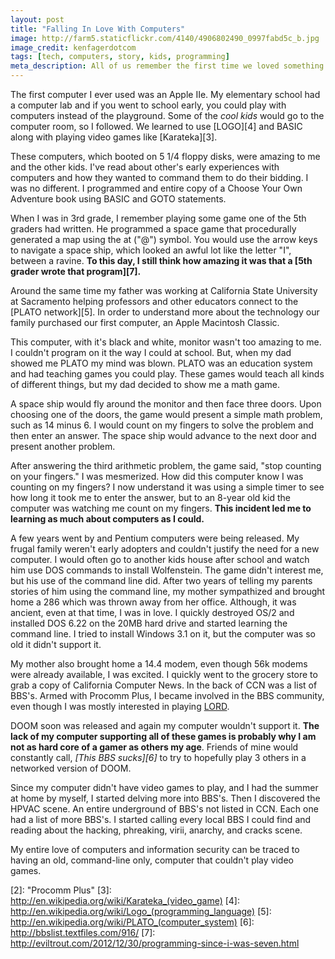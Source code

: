 ```yaml
---
layout: post
title: "Falling In Love With Computers"
image: http://farm5.staticflickr.com/4140/4906802490_0997fabd5c_b.jpg
image_credit: kenfagerdotcom
tags: [tech, computers, story, kids, programming]
meta_description: All of us remember the first time we loved something. This is how I fell in love with computers and technology.
---
```


The first computer I ever used was an Apple IIe. My elementary school had a computer lab and if you went to school early, you could play with computers instead of the playground. Some of the  _cool kids_ would go to the computer room, so I followed. We learned to use [LOGO][4] and BASIC along with playing video games like [Karateka][3].

These computers, which booted on 5 1/4 floppy disks, were amazing to me and the other kids. I've read about other's early experiences with computers and how they wanted to command them to do their bidding. I was no different. I programmed and entire copy of a Choose Your Own Adventure book using BASIC and GOTO statements.

When I was in 3rd grade, I remember playing some game one of the 5th graders had written. He programmed a space game that procedurally generated a map using the at ("@") symbol. You would use the arrow keys to navigate a space ship, which looked an awful lot like the letter "I", between a ravine. __To this day, I still think how amazing it was that a [5th grader wrote that program][7].__

Around the same time my father was working at California State University at Sacramento helping professors and other educators connect to the [PLATO network][5]. In order to understand more about the technology our family purchased our first computer, an Apple Macintosh Classic.

This computer, with it's black and white, monitor wasn't too amazing to me. I couldn't program on it the way I could at school. But, when my dad showed me PLATO my mind was blown. PLATO was an education system and had teaching games you could play. These games would teach all kinds of different things, but my dad decided to show me a math game.

A space ship would fly around the monitor and then face three doors. Upon choosing one of the doors, the game would present a simple math problem, such as 14 minus 6. I would count on my fingers to solve the problem and then enter an answer. The space ship would advance to the next door and present another problem.

After answering the third arithmetic problem, the game said, "stop counting on your fingers." I was mesmerized. How did this computer know I was counting on my fingers? I now understand it was using a simple timer to see how long it took me to enter the answer, but to an 8-year old kid the computer was watching me count on my fingers. __This incident led me to learning as much about computers as I could.__

A few years went by and Pentium computers were being released. My frugal family weren't early adopters and couldn't justify the need for a new computer. I would often go to another kids house after school and watch him use DOS commands to install Wolfenstein. The game didn't interest me, but his use of the command line did. After two years of telling my parents stories of him using the command line, my mother sympathized and brought home a 286 which was thrown away from her office. Although, it was ancient, even at that time, I was in love. I quickly destroyed OS/2 and installed DOS 6.22 on the 20MB hard drive and started learning the command line. I tried to install Windows 3.1 on it, but the computer was so old it didn't support it.

My mother also brought home a 14.4 modem, even though 56k modems were already available, I was excited. I quickly went to the grocery store to grab a copy of California Computer News. In the back of CCN was a list of BBS's. Armed with Procomm Plus, I became involved in the BBS community, even though I was mostly interested in playing [LORD][1].

DOOM soon was released and again my computer wouldn't support it. __The lack of my computer supporting all of these games is probably why I am not as hard core of a gamer as others my age__. Friends of mine would constantly call, _[This BBS sucks][6]_ to try to hopefully play 3 others in a networked version of DOOM.

Since my computer didn't have video games to play, and I had the summer at home by myself, I started delving more into BBS's. Then I discovered the HPVAC scene. An entire underground of BBS's not listed in CCN. Each one had a list of more BBS's. I started calling every local BBS I could find and reading about the hacking, phreaking, virii, anarchy, and cracks scene.

My entire love of computers and information security can be traced to having an old, command-line only, computer that couldn't play video games.

[1]: http://lord.lordlegacy.com/ "LORD"
[2]: "Procomm Plus"
[3]: http://en.wikipedia.org/wiki/Karateka_(video_game)
[4]: http://en.wikipedia.org/wiki/Logo_(programming_language)
[5]: http://en.wikipedia.org/wiki/PLATO_(computer_system)
[6]: http://bbslist.textfiles.com/916/
[7]: http://eviltrout.com/2012/12/30/programming-since-i-was-seven.html
